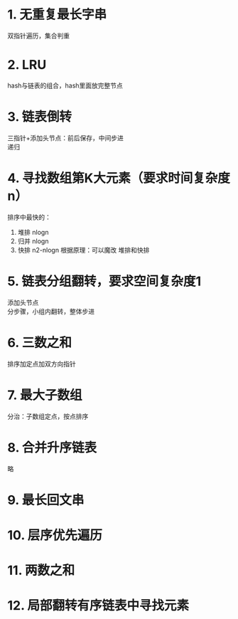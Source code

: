 # 1. 无重复最长字串
双指针遍历，集合判重

# 2. LRU  
hash与链表的组合，hash里面放完整节点

# 3. 链表倒转
三指针+添加头节点：前后保存，中间步进  
递归

# 4. 寻找数组第K大元素（要求时间复杂度n）
排序中最快的：
1. 堆排 nlogn
2. 归并 nlogn
3. 快排 n2-nlogn
根据原理：可以魔改 堆排和快排

# 5. 链表分组翻转，要求空间复杂度1
添加头节点  
分步骤，小组内翻转，整体步进

# 6. 三数之和
排序加定点加双方向指针

# 7. 最大子数组
分治：子数组定点，按点排序

# 8. 合并升序链表
略

# 9. 最长回文串

# 10. 层序优先遍历

# 11. 两数之和

# 12. 局部翻转有序链表中寻找元素

